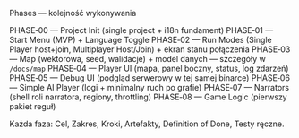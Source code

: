 Phases — kolejność wykonywania

PHASE‑00 — Project Init (single project + i18n fundament)
PHASE‑01 — Start Menu (MVP) + Language Toggle
PHASE‑02 — Run Modes (Single Player host+join, Multiplayer Host/Join) + ekran stanu połączenia
PHASE‑03 — Map (wektorowa, seed, walidacje) + model danych — szczegóły w `/docs/map`
PHASE‑04 — Player UI (mapa, panel boczny, status, log zdarzeń)
PHASE‑05 — Debug UI (podgląd serwerowy w tej samej binarce)
PHASE‑06 — Simple AI Player (logi + minimalny ruch po grafie)
PHASE‑07 — Narrators (shell roli narratora, regiony, throttling)
PHASE‑08 — Game Logic (pierwszy pakiet reguł)

Każda faza: Cel, Zakres, Kroki, Artefakty, Definition of Done, Testy ręczne.
